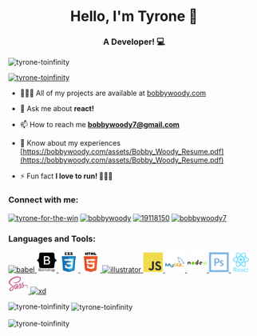 <h1 align="center">Hello, I'm Tyrone 🎨</h1>
<h3 align="center">A Developer! 💻</h3>

<p align="left"> <img src="https://komarev.com/ghpvc/?username=tyrone-toinfinity&label=Profile%20views&color=0e75b6&style=flat" alt="tyrone-toinfinity" /> </p>

<p align="left"> <a href="https://github.com/ryo-ma/github-profile-trophy"><img src="https://github-profile-trophy.vercel.app/?username=tyrone-toinfinity" alt="tyrone-toinfinity" /></a> </p>

- 👨🏽‍💻 All of my projects are available at [bobbywoody.com](https://bobbywoody.com/)

- 💬 Ask me about **react!**

- 📫 How to reach me **bobbywoody7@gmail.com**

- 📄 Know about my experiences [https://bobbywoody.com/assets/Bobby_Woody_Resume.pdf](https://bobbywoody.com/assets/Bobby_Woody_Resume.pdf)

- ⚡ Fun fact **I love to run! 🏃🏽‍♂️**

<h3 align="left">Connect with me:</h3>
<p align="left">
<a href="https://codepen.io/tyrone-for-the-win" target="blank"><img align="center" src="https://raw.githubusercontent.com/rahuldkjain/github-profile-readme-generator/master/src/images/icons/Social/codepen.svg" alt="tyrone-for-the-win" height="30" width="40" /></a>
<a href="https://linkedin.com/in/bobbywoody" target="blank"><img align="center" src="https://raw.githubusercontent.com/rahuldkjain/github-profile-readme-generator/master/src/images/icons/Social/linked-in-alt.svg" alt="bobbywoody" height="30" width="40" /></a>
<a href="https://stackoverflow.com/users/19118150" target="blank"><img align="center" src="https://raw.githubusercontent.com/rahuldkjain/github-profile-readme-generator/master/src/images/icons/Social/stack-overflow.svg" alt="19118150" height="30" width="40" /></a>
<a href="https://www.leetcode.com/bobbywoody7" target="blank"><img align="center" src="https://raw.githubusercontent.com/rahuldkjain/github-profile-readme-generator/master/src/images/icons/Social/leet-code.svg" alt="bobbywoody7" height="30" width="40" /></a>
</p>

<h3 align="left">Languages and Tools:</h3>
<p align="left"> <a href="https://babeljs.io/" target="_blank" rel="noreferrer"> <img src="https://www.vectorlogo.zone/logos/babeljs/babeljs-icon.svg" alt="babel" width="40" height="40"/> </a> <a href="https://getbootstrap.com" target="_blank" rel="noreferrer"> <img src="https://raw.githubusercontent.com/devicons/devicon/master/icons/bootstrap/bootstrap-plain-wordmark.svg" alt="bootstrap" width="40" height="40"/> </a> <a href="https://www.w3schools.com/css/" target="_blank" rel="noreferrer"> <img src="https://raw.githubusercontent.com/devicons/devicon/master/icons/css3/css3-original-wordmark.svg" alt="css3" width="40" height="40"/> </a> <a href="https://www.w3.org/html/" target="_blank" rel="noreferrer"> <img src="https://raw.githubusercontent.com/devicons/devicon/master/icons/html5/html5-original-wordmark.svg" alt="html5" width="40" height="40"/> </a> <a href="https://www.adobe.com/in/products/illustrator.html" target="_blank" rel="noreferrer"> <img src="https://www.vectorlogo.zone/logos/adobe_illustrator/adobe_illustrator-icon.svg" alt="illustrator" width="40" height="40"/> </a> <a href="https://developer.mozilla.org/en-US/docs/Web/JavaScript" target="_blank" rel="noreferrer"> <img src="https://raw.githubusercontent.com/devicons/devicon/master/icons/javascript/javascript-original.svg" alt="javascript" width="40" height="40"/> </a> <a href="https://www.mysql.com/" target="_blank" rel="noreferrer"> <img src="https://raw.githubusercontent.com/devicons/devicon/master/icons/mysql/mysql-original-wordmark.svg" alt="mysql" width="40" height="40"/> </a> <a href="https://nodejs.org" target="_blank" rel="noreferrer"> <img src="https://raw.githubusercontent.com/devicons/devicon/master/icons/nodejs/nodejs-original-wordmark.svg" alt="nodejs" width="40" height="40"/> </a> <a href="https://www.photoshop.com/en" target="_blank" rel="noreferrer"> <img src="https://raw.githubusercontent.com/devicons/devicon/master/icons/photoshop/photoshop-line.svg" alt="photoshop" width="40" height="40"/> </a> <a href="https://reactjs.org/" target="_blank" rel="noreferrer"> <img src="https://raw.githubusercontent.com/devicons/devicon/master/icons/react/react-original-wordmark.svg" alt="react" width="40" height="40"/> </a> <a href="https://sass-lang.com" target="_blank" rel="noreferrer"> <img src="https://raw.githubusercontent.com/devicons/devicon/master/icons/sass/sass-original.svg" alt="sass" width="40" height="40"/> </a> <a href="https://www.adobe.com/products/xd.html" target="_blank" rel="noreferrer"> <img src="https://cdn.worldvectorlogo.com/logos/adobe-xd.svg" alt="xd" width="40" height="40"/> </a> </p>

<p><img align="left" src="https://github-readme-stats.vercel.app/api/top-langs?username=tyrone-toinfinity&show_icons=true&locale=en&layout=compact" alt="tyrone-toinfinity" /></p>

<p>&nbsp;<img align="center" src="https://github-readme-stats.vercel.app/api?username=tyrone-toinfinity&show_icons=true&locale=en" alt="tyrone-toinfinity" /></p>

<p><img align="center" src="https://github-readme-streak-stats.herokuapp.com/?user=tyrone-toinfinity&" alt="tyrone-toinfinity" /></p>

